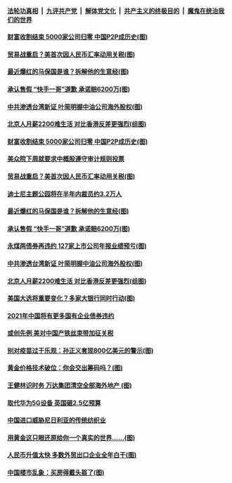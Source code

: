 

####  [法轮功真相](../../../../basic/blob/master/README.md?t=11290931) &nbsp;|&nbsp; [九评共产党](../../../../9ping.md/blob/master/README.md?t=11290931) &nbsp;|&nbsp; [解体党文化](../../../../jtdwh.md/blob/master/README.md?t=11290931)  &nbsp;|&nbsp; [共产主义的终极目的](../../../../gczydzjmd.md/blob/master/README.md?t=11290931) &nbsp;|&nbsp; [魔鬼在统治我们的世界](../../../../mgztzwmdsj.md/blob/master/README.md?t=11290931) 

#### [财富收割结束 5000家公司归零 中国P2P成历史(图)](../pages/p5/954092.md?t=11290931) 

#### [贸易战重启？美首次因人民币汇率动用关税(图)](../pages/p5/954076.md?t=11290931) 

#### [最近爆红的马保国是谁？拆解他的生意经(图)](../pages/p5/954066.md?t=11290931) 

#### [承认售假 “快手一哥”道歉 承诺赔6200万(图)](../pages/p5/954063.md?t=11290931) 

#### [中共渗透台湾新证 叶简明握中油公司海外股权(图)](../pages/p5/953980.md?t=11290931) 

#### [北京人月薪2200难生活 对比香港反差更强烈(组图)](../pages/p5/953979.md?t=11290931) 

#### [财富收割结束 5000家公司归零 中国P2P成历史(图)](../pages/p5/954092.md?t=11290931) 

#### [美众院下周就要求中概股遵守审计规则投票](../pages/p5/954077.md?t=11290931) 

#### [贸易战重启？美首次因人民币汇率动用关税(图)](../pages/p5/954076.md?t=11290931) 

#### [迪士尼主题公园将在半年内裁员约3.2万人](../pages/p5/954068.md?t=11290931) 

#### [最近爆红的马保国是谁？拆解他的生意经(图)](../pages/p5/954066.md?t=11290931) 

#### [承认售假 “快手一哥”道歉 承诺赔6200万(图)](../pages/p5/954063.md?t=11290931) 

#### [永煤两债券再违约&nbsp;127家上市公司年报业绩预亏(图)](../pages/p5/954014.md?t=11290931) 

#### [中共渗透台湾新证 叶简明握中油公司海外股权(图)](../pages/p5/953980.md?t=11290931) 

#### [北京人月薪2200难生活 对比香港反差更强烈(组图)](../pages/p5/953979.md?t=11290931) 

#### [美国大选将重要变化？多家大银行同时行动(图)](../pages/p5/953971.md?t=11290931) 

#### [2021年中国将有更多国有企业债券违约](../pages/p5/953962.md?t=11290931) 

#### [或创先例 美对中国产铁丝束带加征关税](../pages/p5/953957.md?t=11290931) 

#### [别对疫苗过于乐观：孙正义套现800亿美元的警示(图)](../pages/p5/953924.md?t=11290931) 

#### [黄金价格技术破位：你会交出筹码吗？(图)](../pages/p5/953925.md?t=11290931) 

#### [王健林识时务 万达集团清空全部海外地产&nbsp;(图)](../pages/p5/953920.md?t=11290931) 

#### [取代华为5G设备 英国砸2.5亿预算](../pages/p5/953923.md?t=11290931) 

#### [中国进口威胁尼日利亚的传统纺织业](../pages/p5/953919.md?t=11290931) 

#### [用黄金这只眼还原给你一个真实的世界……(图)](../pages/p5/953926.md?t=11290931) 

#### [人民币升值太快 多数外贸出口企业全年白干(图)](../pages/p5/953872.md?t=11290931) 

#### [中国楼市乱象：买房得戴头盔了(图)](../pages/p5/953864.md?t=11290931) 

